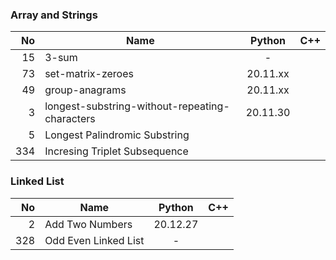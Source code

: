 ### Array and Strings

|  No | Name                                           |  Python  | C++ |
|----:|------------------------------------------------|:--------:|:---:|
|  15 | 3-sum                                          |    -     |     |
|  73 | set-matrix-zeroes                              | 20.11.xx |     |
|  49 | group-anagrams                                 | 20.11.xx |     |
|   3 | longest-substring-without-repeating-characters | 20.11.30 |     |
|   5 | Longest Palindromic Substring                  |          |     |
| 334 | Incresing Triplet Subsequence                  |          |     |

### Linked List

|  No | Name                 |  Python  | C++ |
|----:|----------------------|:--------:|:---:|
|   2 | Add Two Numbers      | 20.12.27 |     |
| 328 | Odd Even Linked List |    -     |     |
